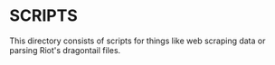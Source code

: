# SCRIPTS

This directory consists of scripts for things like web scraping data or parsing Riot's dragontail files.

